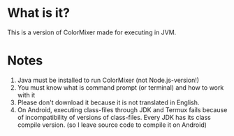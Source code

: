 # What is it?
This is a version of ColorMixer made for executing in JVM.

# Notes
1. Java must be installed to run ColorMixer (not Node.js-version!)
2. You must know what is command prompt (or terminal) and how to work with it
3. Please don't download it because it is not translated in English.
4. On Android, executing class-files through JDK and Termux fails because of incompatibility of versions of class-files. Every JDK has its class compile version. (so I leave source code to compile it on Android)

